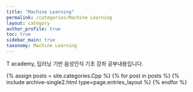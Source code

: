 ```yaml
---
title: "Machine Learning"
permalink: /categories/Machine Learning
layout: category
author_profile: true
toc: true
sidebar_main: true
taxonomy: Machine Learning
---
```


T academy, 딥러닝 기반 음성인식 기초 강좌 공부내용입니다.

{% assign posts = site.categories.Cpp %}
{% for post in posts %} {% include archive-single2.html type=page.entries_layout %} {% endfor %}